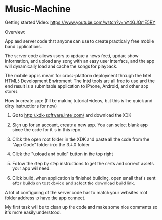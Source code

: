 Music-Machine
=============

Getting started Video: https://www.youtube.com/watch?v=mY4GJQmE5RY


Overview:

App and server code that anyone can use to create practically free mobile band applications.

The server code allows users to update a news feed, update show information, and upload any song with an easy user interface, and the app will dynamically load and cache the songs for playback.

The mobile app is meant for cross-platform deployment through the Intel HTML5 Development Enviroment.
The Intel tools are all free to use and the end result is a submitable application to iPhone, Android, and other app stores.

How to create app:
(I'll be making tutorial videos, but this is the quick and dirty instructions for now)

1. Go to http://xdk-software.intel.com/ and download the XDK

2. Sign up for an account, create a new app. You can select blank app since the code for it is in this repo.

3. Click the open root folder in the XDK and paste all the code from the "App Code" folder into the 3.4.0 folder

4. Click the "upload and build" button in the top right

5. Follow the step by step instructions to get the certs and correct assets your app will need.

6. Click build, when application is finished building, open email that's sent after builds on test device and select the download build link.


A lot of configuring of the server code has to match your websites root folder address to have the app connect.

My first task will be to clean up the code and make some nice comments so it's more easily understood.
